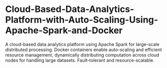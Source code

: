 # Cloud-Based-Data-Analytics-Platform-with-Auto-Scaling-Using-Apache-Spark-and-Docker
A cloud-based data analytics platform using Apache Spark for large-scale distributed processing. Docker containers enable auto-scaling and efficient resource management, dynamically distributing computation across cloud nodes for handling large datasets. Fault-tolerant and resource-scalable.
